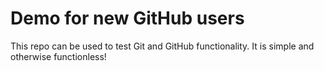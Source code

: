 # Demo for new GitHub users

This repo can be used to test Git and GitHub functionality. It is simple and otherwise functionless!
